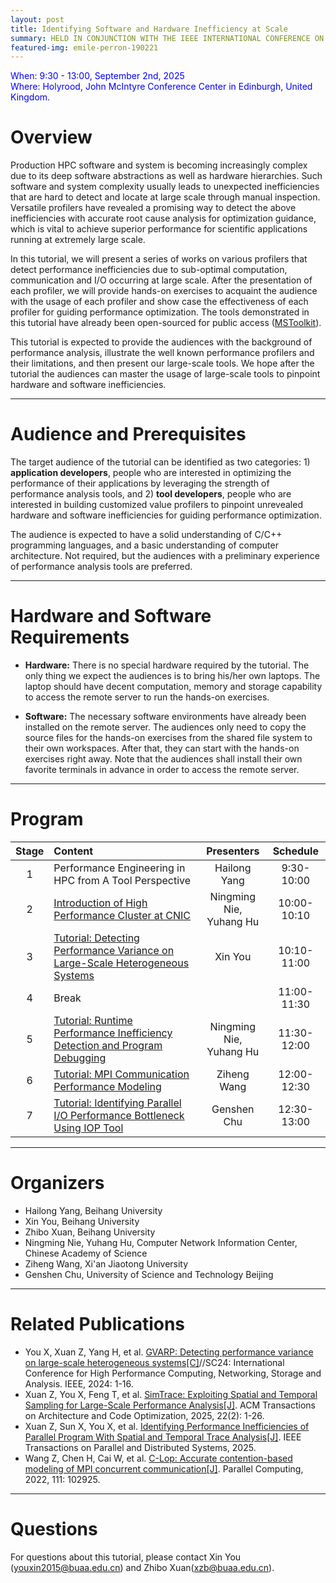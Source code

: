 ```yaml
---
layout: post
title: Identifying Software and Hardware Inefficiency at Scale
summary: HELD IN CONJUNCTION WITH THE IEEE INTERNATIONAL CONFERENCE ON CLUSTER COMPUTING (CLUSTER 2025)
featured-img: emile-perron-190221
---
```


<font color=Blue>
When: 9:30 - 13:00, September 2nd, 2025
<br />
Where: Holyrood, John McIntyre Conference Center in Edinburgh, United Kingdom.
</font>

# Overview
Production HPC software and system is becoming increasingly complex due to its deep software abstractions 
as well as hardware hierarchies. Such software and system complexity usually leads to unexpected 
inefficiencies that are hard to detect and locate at large scale through manual inspection. Versatile 
profilers have revealed a promising way to detect the above inefficiencies with accurate 
root cause analysis for optimization guidance, which is vital to achieve superior performance for scientific 
applications running at extremely large scale. 


In this tutorial, we will present a series of works on various profilers that detect 
performance inefficiencies due to sub-optimal computation, communication and I/O occurring at large scale. After the presentation of each profiler, 
we will provide hands-on exercises to acquaint the audience with the usage of 
each profiler and show case the effectiveness of each profiler for guiding 
performance optimization. The tools demonstrated in this tutorial have already 
been open-sourced for public access ([MSToolkit](https://github.com/buaa-hipo/MSToolkit)).


This tutorial is expected to provide the audiences with the background of performance analysis,
illustrate the well known performance profilers and their limitations, and then present our large-scale tools. We hope after the tutorial the audiences can master
the usage of large-scale tools to pinpoint hardware and software inefficiencies.

---

# Audience and Prerequisites

The target audience of the tutorial can be identified as two categories: 1) **application developers**,
people who are interested in optimizing the performance of their applications by leveraging the
strength of performance analysis tools, and 2) **tool developers**, people who are interested in building
customized value profilers to pinpoint unrevealed hardware and software inefficiencies for guiding performance
optimization.

The audience is expected to have a solid understanding of C/C++ programming languages, and a
basic understanding of computer architecture. Not required, but the audiences with a preliminary
experience of performance analysis tools are preferred.

---

# Hardware and Software Requirements

- **Hardware:** There is no special hardware required by the tutorial. The only thing we expect the
audiences is to bring his/her own laptops. The laptop should have decent computation, memory
and storage capability to access the remote server to run the hands-on exercises.

- **Software:** The necessary software environments have already been installed on the remote server. The audiences only need to copy the source files for
the hands-on exercises from the shared file system to their own workspaces. After that, they can start with
the hands-on exercises right away. Note that the audiences shall install their own favorite terminals in advance in order to access the remote server.

---

# Program

Stage | Content | Presenters | Schedule
:-:|:-|:-:|:-:
1 | Performance Engineering in HPC from A Tool Perspective | Hailong Yang | 9:30-10:00
2 | [Introduction of High Performance Cluster at CNIC](https://github.com/buaa-hipo/vprofiler-tutorial-cluster24/blob/main/Cluster25-tutorial-CNIC.pdf) | Ningming Nie,<br> Yuhang Hu | 10:00-10:10
3 | [Tutorial: Detecting Performance Variance on Large-Scale Heterogeneous Systems](https://github.com/buaa-hipo/vprofiler-tutorial-cluster24/blob/main/CLUSTER25-Tutorial-GVARP-final.pdf) | Xin You | 10:10-11:00
4 | Break |  | 11:00-11:30 
5 | [Tutorial: Runtime Performance Inefficiency Detection and Program Debugging](https://github.com/buaa-hipo/vprofiler-tutorial-cluster24/blob/main/Cluster25-tutorial-Vaddr(1).pdf) | Ningming Nie,<br> Yuhang Hu | 11:30-12:00
6 | [Tutorial: MPI Communication Performance Modeling](https://github.com/buaa-hipo/vprofiler-tutorial-cluster24/blob/main/Cluster25-tutorial-H-Lop.pdf) | Ziheng Wang | 12:00-12:30
7 | [Tutorial: Identifying Parallel I/O Performance Bottleneck Using IOP Tool](https://github.com/buaa-hipo/vprofiler-tutorial-cluster24/blob/main/Cluster-2025-IOP.pdf) | Genshen Chu | 12:30-13:00

---

# Organizers

- Hailong Yang, Beihang University
- Xin You, Beihang University
- Zhibo Xuan, Beihang University
- Ningming Nie, Yuhang Hu, Computer Network Information Center, Chinese Academy of Science
- Ziheng Wang, Xi'an Jiaotong University
- Genshen Chu, University of Science and Technology Beijing 

---

# Related Publications

- You X, Xuan Z, Yang H, et al. [GVARP: Detecting performance variance on large-scale heterogeneous systems[C]](https://ieeexplore.ieee.org/abstract/document/10793232)//SC24: International Conference for High Performance Computing, Networking, Storage and Analysis. IEEE, 2024: 1-16.
- Xuan Z, You X, Feng T, et al. [SimTrace: Exploiting Spatial and Temporal Sampling for Large-Scale Performance Analysis[J]](https://dl.acm.org/doi/full/10.1145/3720544). ACM Transactions on Architecture and Code Optimization, 2025, 22(2): 1-26.
- Xuan Z, Sun X, You X, et al. [Identifying Performance Inefficiencies of Parallel Program With Spatial and Temporal Trace Analysis[J]](https://ieeexplore.ieee.org/abstract/document/10982439). IEEE Transactions on Parallel and Distributed Systems, 2025.
- Wang Z, Chen H, Cai W, et al. [C-Lop: Accurate contention-based modeling of MPI concurrent communication[J]](https://www.sciencedirect.com/science/article/abs/pii/S0167819122000278). Parallel Computing, 2022, 111: 102925.

---

# Questions

For questions about this tutorial, please contact Xin You (youxin2015@buaa.edu.cn) and Zhibo Xuan(xzb@buaa.edu.cn).
